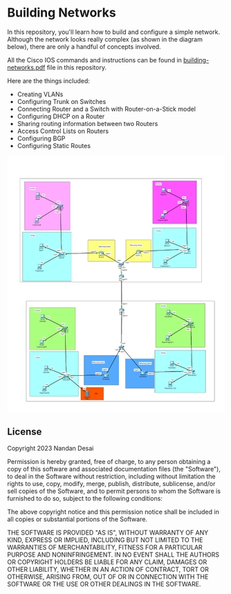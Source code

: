 
# Building Networks

In this repository, you'll learn how to build and configure a simple network. Although the network looks really complex (as shown in the diagram below), there are only a handful of concepts involved.

All the Cisco IOS commands and instructions can be found in [building-networks.pdf](./building-networks.pdf) file in this repository.

Here are the things included:
- Creating VLANs
- Configuring Trunk on Switches
- Connecting Router and a Switch with Router-on-a-Stick model
- Configuring DHCP on a Router
- Sharing routing information between two Routers
- Access Control Lists on Routers
- Configuring BGP
- Configuring Static Routes

![network diagram](./my-network-diagram.png)

## License
Copyright 2023 Nandan Desai

Permission is hereby granted, free of charge, to any person obtaining a copy of this software and associated documentation files (the "Software"), to deal in the Software without restriction, including without limitation the rights to use, copy, modify, merge, publish, distribute, sublicense, and/or sell copies of the Software, and to permit persons to whom the Software is furnished to do so, subject to the following conditions:

The above copyright notice and this permission notice shall be included in all copies or substantial portions of the Software.

THE SOFTWARE IS PROVIDED "AS IS", WITHOUT WARRANTY OF ANY KIND, EXPRESS OR IMPLIED, INCLUDING BUT NOT LIMITED TO THE WARRANTIES OF MERCHANTABILITY, FITNESS FOR A PARTICULAR PURPOSE AND NONINFRINGEMENT. IN NO EVENT SHALL THE AUTHORS OR COPYRIGHT HOLDERS BE LIABLE FOR ANY CLAIM, DAMAGES OR OTHER LIABILITY, WHETHER IN AN ACTION OF CONTRACT, TORT OR OTHERWISE, ARISING FROM, OUT OF OR IN CONNECTION WITH THE SOFTWARE OR THE USE OR OTHER DEALINGS IN THE SOFTWARE.